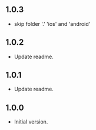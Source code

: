 ## 1.0.3

- skip folder '.' 'ios' and 'android'

## 1.0.2

- Update readme.

## 1.0.1

- Update readme.

## 1.0.0

- Initial version.
